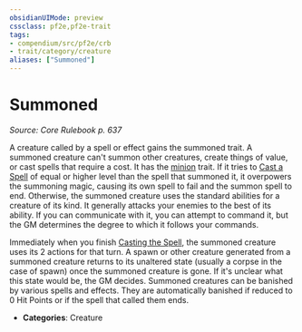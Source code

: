 ```yaml
---
obsidianUIMode: preview
cssclass: pf2e,pf2e-trait
tags:
- compendium/src/pf2e/crb
- trait/category/creature
aliases: ["Summoned"]
---
```

# Summoned  
*Source: Core Rulebook p. 637*  

A creature called by a spell or effect gains the summoned trait. A summoned creature can't summon other creatures, create things of value, or cast spells that require a cost. It has the [minion](minion.md "Minion Creature Trait") trait. If it tries to [Cast a Spell](cast-a-spell.md) of equal or higher level than the spell that summoned it, it overpowers the summoning magic, causing its own spell to fail and the summon spell to end. Otherwise, the summoned creature uses the standard abilities for a creature of its kind. It generally attacks your enemies to the best of its ability. If you can communicate with it, you can attempt to command it, but the GM determines the degree to which it follows your commands.

Immediately when you finish [Casting the Spell](cast-a-spell.md), the summoned creature uses its 2 actions for that turn. A spawn or other creature generated from a summoned creature returns to its unaltered state (usually a corpse in the case of spawn) once the summoned creature is gone. If it's unclear what this state would be, the GM decides. Summoned creatures can be banished by various spells and effects. They are automatically banished if reduced to 0 Hit Points or if the spell that called them ends.

- **Categories**: Creature